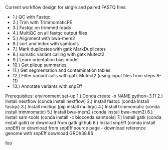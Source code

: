 Current workflow design for single and paired FASTQ files: 
  - 1.) QC with Fastqc
  - 2.) Trim with TrimmomaticPE
  - 3.) Fastqc on trimmed reads
  - 4.) MultiQC on all fastqc output files
  - 5.) Alignment with bwa-mem2
  - 6.) sort and index with samtools 
  - 7.) Mark duplicates with gatk MarkDuplicates
  - 8.) somatic variant calling with gatk Mutect2
  - 9.) Learn orientation bias model
  - 10.) Get pileup summaries
  - 11.) Get segmentation and contamination tables
  - 12.) Filter variant calls with gatk Mutect2 (using input files from steps 8-11)
  - 13.) Annotate variants with snpEff

Prerequisites: environment set-up
  1.) Conda create -n NAME python=3.11
  2.) Install nextflow (conda install nextflow)
  2.) Install fastqc (conda install fastqc)
  3.) Install multiqc (pip install multiqc)
  4.) Install trimmomatic (conda install trimmomatic) 
  5.) Install bwa-mem2 (conda install bwa-mem2) 
  6.) Install sam-tools (conda install -c bioconda samtools)
  7.) Install gatk (conda install gatk) or download from gatk github
  8.) Install snpEff (conda install snpEff) or download from snpEff source page 
      - download reference genome with snpEff download GRCh38.86 

foo
